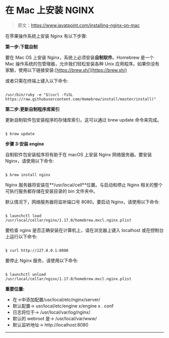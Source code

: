 # 在 Mac 上安装 NGINX

> 原文：<https://www.javatpoint.com/installing-nginx-on-mac>

在苹果操作系统上安装 Nginx 有以下步骤:

**第一步:下载自制**

要在 Mac OS 上安装 Nginx，系统上必须安装**自制软件**。Homebrew 是一个 Mac 操作系统的包管理器，允许我们轻松安装各种 Unix 应用程序。如果你没有家酿，使用以下链接安装:[https://brew.sh/](https://brew.sh/)

或者只需在终端上键入以下命令:

```

/usr/bin/ruby -e "$(curl -fsSL https://raw.githubusercontent.com/Homebrew/install/master/install)"

```

**第二步:更新自制程序库索引**

更新自制软件包安装程序的存储库索引。这可以通过 brew update 命令来完成。

```

$ brew update

```

**步骤 3:安装 engine**

自制软件包安装程序将有助于在 macOS 上安装 Nginx 网络服务器。要安装 Nginx，请使用以下命令:

```

$ brew install nginx

```

Nginx 服务器将安装在**/usr/local/cell**位置。与启动和停止 Nginx 相关的整个可执行服务都存储在安装目录的 bin 文件夹中。

默认情况下，网络服务器将监听端口号 8080。要启动 Nginx，请使用以下命令:

```

$ launchctl load /usr/local/cellar/nginx/1.17.0/homebrew.mxcl.nginx.plist 

```

要检查 nginx 是否正确安装在计算机上，请在浏览器上键入 localhost 或在控制台上运行以下命令:

```

$ curl http://127.0.0.1:8080

```

要停止 Nginx 服务，请使用以下命令:

```

$ launchctl unload /usr/local/cellar/nginx/1.17.0/homebrew.mxcl.nginx.plist 

```

**重要位置:**

*   在->中添加配置/usr/local/etc/nginx/server/
*   默认配置-> usr/local/etc/engine x/engine x . conf
*   日志将位于-> /usr/local/var/log/nginx/
*   默认的 webroot 是-> /usr/local/var/www/
*   默认监听地址-> http://localhost:8080

* * *